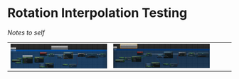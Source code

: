 # Rotation Interpolation Testing

*Notes to self*

<table>
  <tr>
    <td width="50%"><img src="Images\QuatScaled.PNG" /></td>
    <td width="50%"><img src="Images\Quat.PNG" /></td>
    <td width="50%"><img src="Images\LerpRot.PNG" /></td>
    <td width="50%"><img src="Images\RInterp.PNG" /></td>
    <td width="50%"><img src="Images\RInterpConst.PNG" /></td>
  </tr>
</table>
 
